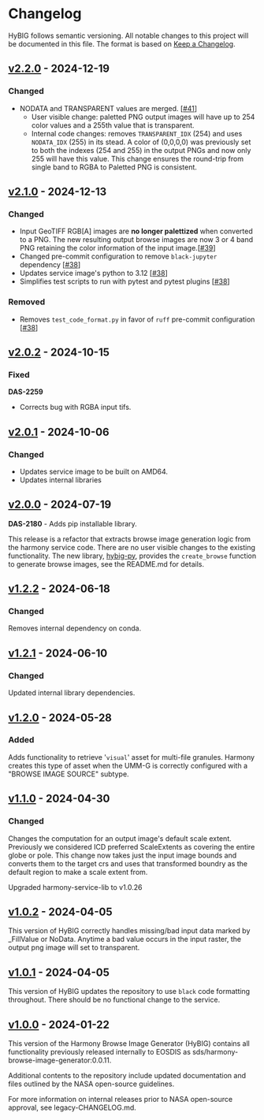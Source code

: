 # Changelog

HyBIG follows semantic versioning. All notable changes to this project will be
documented in this file. The format is based on [Keep a
Changelog](http://keepachangelog.com/en/1.0.0/).

## [v2.2.0] - 2024-12-19

### Changed

* NODATA and TRANSPARENT values are merged. [[#41](https://github.com/nasa/harmony-browse-image-generator/pull/41)]
  - User visible change: paletted PNG output images will have up to 254 color
    values and a 255th value that is transparent.
  - Internal code changes: removes `TRANSPARENT_IDX` (254) and uses
    `NODATA_IDX` (255) in its stead.  A color of (0,0,0,0) was previously set to
    both the indexes (254 and 255) in the output PNGs and now only 255 will have
    this value. This change ensures the round-trip from single band to RGBA to
    Paletted PNG is consistent.

## [v2.1.0] - 2024-12-13

### Changed

* Input GeoTIFF RGB[A] images are **no longer palettized** when converted to a PNG. The new resulting output browse images are now 3 or 4 band PNG retaining the color information of the input image.[[#39](https://github.com/nasa/harmony-browse-image-generator/pull/39)]
* Changed pre-commit configuration to remove `black-jupyter` dependency [[#38](https://github.com/nasa/harmony-browse-image-generator/pull/38)]
* Updates service image's python to 3.12 [[#38](https://github.com/nasa/harmony-browse-image-generator/pull/38)]
* Simplifies test scripts to run with pytest and pytest plugins [[#38](https://github.com/nasa/harmony-browse-image-generator/pull/38)]

### Removed

* Removes `test_code_format.py` in favor of `ruff` pre-commit configuration [[#38](https://github.com/nasa/harmony-browse-image-generator/pull/38)]


## [v2.0.2] - 2024-10-15

### Fixed

**DAS-2259**
- Corrects bug with RGBA input tifs.

## [v2.0.1] - 2024-10-06

### Changed

* Updates service image to be built on AMD64.
* Updates internal libraries


## [v2.0.0] - 2024-07-19

**DAS-2180** - Adds pip installable library.

This release is a refactor that extracts browse image generation logic from the
harmony service code. There are no user visible changes to the existing
functionality.  The new library,
[hybig-py](https://pypi.org/project/hybig-py/), provides the `create_browse`
function to generate browse images, see the README.md for details.

## [v1.2.2] - 2024-06-18

### Changed
Removes internal dependency on conda.

## [v1.2.1] - 2024-06-10

### Changed
Updated internal library dependencies.

## [v1.2.0] - 2024-05-28

### Added
Adds functionality to retrieve '`visual`' asset for multi-file
granules. Harmony creates this type of asset when the UMM-G is correctly
configured with a "BROWSE IMAGE SOURCE" subtype.

## [v1.1.0] - 2024-04-30

### Changed
Changes the computation for an output image's default scale extent. Previously
we considered ICD preferred ScaleExtents as covering the entire globe or pole.
This change now takes just the input image bounds and converts them to the target crs
and uses that transformed boundry as the default region to make a scale extent from.

Upgraded harmony-service-lib to v1.0.26

## [v1.0.2] - 2024-04-05

This version of HyBIG correctly handles missing/bad input data marked by _FillValue or NoData.
Anytime a bad value occurs in the input raster, the output png image will set to transparent.

## [v1.0.1] - 2024-04-05

This version of HyBIG updates the repository to use `black` code formatting
throughout. There should be no functional change to the service.

## [v1.0.0] - 2024-01-22
This version of the Harmony Browse Image Generator (HyBIG) contains all
functionality previously released internally to EOSDIS as
sds/harmony-browse-image-generator:0.0.11.

Additional contents to the repository include updated documentation and files
outlined by the NASA open-source guidelines.

For more information on internal releases prior to NASA open-source approval,
see legacy-CHANGELOG.md.

[unreleased]: https://github.com/nasa/harmony-browse-image-generator/
[v2.2.0]: https://github.com/nasa/harmony-browse-image-generator/releases/tag/2.2.0
[v2.1.0]: https://github.com/nasa/harmony-browse-image-generator/releases/tag/2.1.0
[v2.0.2]: https://github.com/nasa/harmony-browse-image-generator/releases/tag/2.0.2
[v2.0.1]: https://github.com/nasa/harmony-browse-image-generator/releases/tag/2.0.1
[v2.0.0]: https://github.com/nasa/harmony-browse-image-generator/releases/tag/2.0.0
[v1.2.2]: https://github.com/nasa/harmony-browse-image-generator/releases/tag/1.2.2
[v1.2.1]: https://github.com/nasa/harmony-browse-image-generator/releases/tag/1.2.1
[v1.2.0]: https://github.com/nasa/harmony-browse-image-generator/releases/tag/1.2.0
[v1.1.0]: https://github.com/nasa/harmony-browse-image-generator/releases/tag/1.1.0
[v1.0.2]: https://github.com/nasa/harmony-browse-image-generator/releases/tag/1.0.2
[v1.0.1]: https://github.com/nasa/harmony-browse-image-generator/releases/tag/1.0.1
[v1.0.0]: https://github.com/nasa/harmony-browse-image-generator/releases/tag/1.0.0
